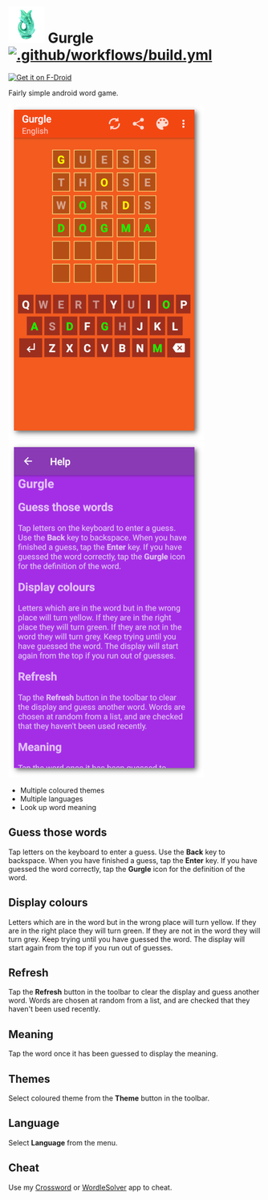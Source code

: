 # ![Logo](src/main/res/drawable-hdpi/ic_launcher.png) Gurgle [![.github/workflows/build.yml](https://github.com/billthefarmer/gurgle/actions/workflows/build.yml/badge.svg)](https://github.com/billthefarmer/gurgle/actions/workflows/build.yml)

[<img src="https://fdroid.gitlab.io/artwork/badge/get-it-on.svg"
     alt="Get it on F-Droid"
     height="80">](https://f-droid.org/packages/org.billthefarmer.gurgle/)

Fairly simple android word game.

![Gurgle](https://github.com/billthefarmer/billthefarmer.github.io/raw/master/images/Gurgle.png) ![Help](https://github.com/billthefarmer/billthefarmer.github.io/raw/master/images/Gurgle-help.png)

 * Multiple coloured themes
 * Multiple languages
 * Look up word meaning

## Guess those words
Tap letters on the keyboard to enter a guess. Use the **Back** key to
backspace. When you have finished a guess, tap the **Enter** key. If
you have guessed the word correctly, tap the **Gurgle** icon for the
definition of the word.

## Display colours
Letters which are in the word but in the wrong place will turn
yellow. If they are in the right place they will turn green. If they
are not in the word they will turn grey. Keep trying until you have
guessed the word. The display will start again from the top if you run
out of guesses.

## Refresh
Tap the **Refresh** button in the toolbar to clear the display and
guess another word. Words are chosen at random from a list, and are
checked that they haven't been used recently.

## Meaning
Tap the word once it has been guessed to display the meaning.

## Themes
Select coloured theme from the **Theme** button in the toolbar.

## Language
Select **Language** from the menu.

## Cheat
Use my [Crossword](https://github.com/billthefarmer/crossword) or
[WordleSolver](https://github.com/billthefarmer/wordlesolver) app to
cheat.
